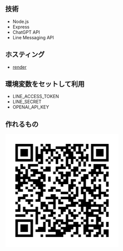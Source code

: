 ## 技術

- Node.js
- Express
- ChatGPT API
- Line Messaging API

## ホスティング

- [render](https://dashboard.render.com)

## 環境変数をセットして利用

- LINE_ACCESS_TOKEN
- LINE_SECRET
- OPENAI_API_KEY

## 作れるもの

![Alt text](public/image.png)
